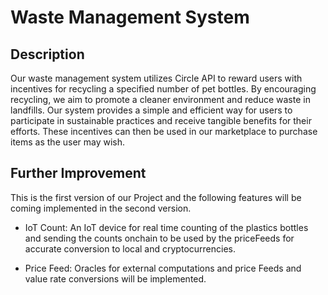 # Waste Management System

## Description

Our waste management system utilizes Circle API to reward users with incentives for recycling a specified number of pet bottles.
By encouraging recycling, we aim to promote a cleaner environment and reduce waste in landfills. Our system provides a simple and efficient way for users to participate in sustainable practices and receive tangible benefits for their efforts.
These incentives can then be used in our marketplace to purchase items as the user may wish.

## Further Improvement

This is the first version of our Project and the following features will be coming implemented in the second version.

- IoT Count: An IoT device for real time counting of the plastics bottles and sending the counts onchain to be used by the priceFeeds for accurate conversion to local and cryptocurrencies.

- Price Feed: Oracles for external computations and price Feeds and value rate conversions will be implemented.
